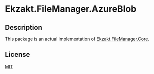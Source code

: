 ﻿# Ekzakt.FileManager.AzureBlob

## Description
This package is an actual implementation of [Ekzakt.FileManager.Core](https://github.com/Ekzakt/Ekzakt.FileManager/tree/master/Ekzakt.FileManager.Core).

## License
[MIT](https://choosealicense.com/licenses/mit/)